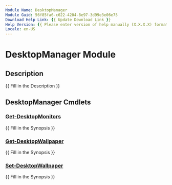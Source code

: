 ```yaml
---
Module Name: DesktopManager
Module Guid: 56f85fa6-c622-4204-8e97-3d99e3e06e75
Download Help Link: {{ Update Download Link }}
Help Version: {{ Please enter version of help manually (X.X.X.X) format }}
Locale: en-US
---
```


# DesktopManager Module
## Description
{{ Fill in the Description }}

## DesktopManager Cmdlets
### [Get-DesktopMonitors](Get-DesktopMonitors.md)
{{ Fill in the Synopsis }}

### [Get-DesktopWallpaper](Get-DesktopWallpaper.md)
{{ Fill in the Synopsis }}

### [Set-DesktopWallpaper](Set-DesktopWallpaper.md)
{{ Fill in the Synopsis }}

